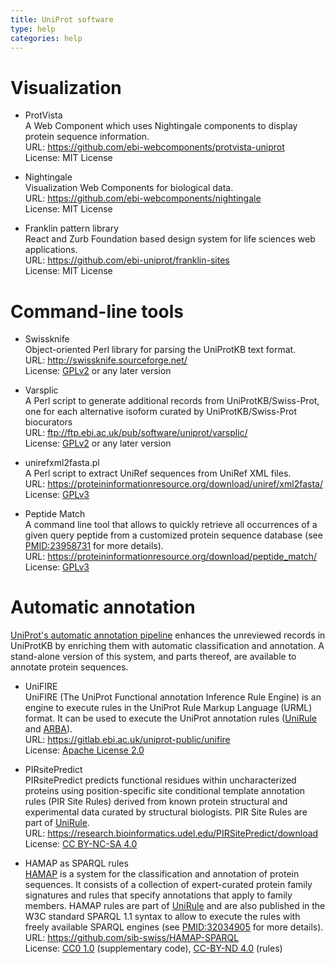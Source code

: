 ```yaml
---
title: UniProt software
type: help
categories: help
---
```


# Visualization

- ProtVista  
  A Web Component which uses Nightingale components to display protein sequence information.  
  URL: <https://github.com/ebi-webcomponents/protvista-uniprot>  
  License: MIT License

- Nightingale  
  Visualization Web Components for biological data.  
  URL: <https://github.com/ebi-webcomponents/nightingale>  
  License: MIT License

- Franklin pattern library  
  React and Zurb Foundation based design system for life sciences web applications.  
  URL: <https://github.com/ebi-uniprot/franklin-sites>  
  License: MIT License

# Command-line tools

- Swissknife  
  Object-oriented Perl library for parsing the UniProtKB text format.  
  URL: <http://swissknife.sourceforge.net/>  
  License: [GPLv2](https://www.gnu.org/licenses/old-licenses/gpl-2.0.en.html) or any later version

- Varsplic  
  A Perl script to generate additional records from UniProtKB/Swiss-Prot, one for each alternative isoform curated by UniProtKB/Swiss-Prot biocurators  
  URL: <ftp://ftp.ebi.ac.uk/pub/software/uniprot/varsplic/>  
  License: [GPLv2](https://www.gnu.org/licenses/old-licenses/gpl-2.0.en.html) or any later version

- unirefxml2fasta.pl  
  A Perl script to extract UniRef sequences from UniRef XML files.  
  URL: <https://proteininformationresource.org/download/uniref/xml2fasta/>  
  License: [GPLv3](https://www.gnu.org/licenses/gpl-3.0.html)

- Peptide Match  
  A command line tool that allows to quickly retrieve all occurrences of a given query peptide from a customized protein sequence database (see [PMID:23958731](https://pubmed.ncbi.nlm.nih.gov/23958731/) for more details).  
  URL: <https://proteininformationresource.org/download/peptide_match/>  
  License: [GPLv3](https://www.gnu.org/licenses/gpl-3.0.html)

# Automatic annotation

[UniProt's automatic annotation pipeline](https://www.uniprot.org/help/automatic_annotation) enhances the unreviewed records in UniProtKB by enriching them with automatic classification and annotation. A stand-alone version of this system, and parts thereof, are available to annotate protein sequences.

- UniFIRE  
  UniFIRE (The UniProt Functional annotation Inference Rule Engine) is an engine to execute rules in the UniProt Rule Markup Language (URML) format. It can be used to execute the UniProt annotation rules ([UniRule](https://www.uniprot.org/help/unirule) and [ARBA](https://www.uniprot.org/help/arba)).  
  URL: <https://gitlab.ebi.ac.uk/uniprot-public/unifire>  
  License: [Apache License 2.0](http://www.apache.org/licenses/LICENSE-2.0)

- PIRsitePredict  
  PIRsitePredict predicts functional residues within uncharacterized proteins using position-specific site conditional template annotation rules (PIR Site Rules) derived from known protein structural and experimental data curated by structural biologists. PIR Site Rules are part of [UniRule](https://www.uniprot.org/help/unirule).  
  URL: <https://research.bioinformatics.udel.edu/PIRSitePredict/download>  
  License: [CC BY-NC-SA 4.0](https://creativecommons.org/licenses/by-nc-sa/4.0/)

- HAMAP as SPARQL rules  
  [HAMAP](https://hamap.expasy.org/) is a system for the classification and annotation of protein sequences. It consists of a collection of expert-curated protein family signatures and rules that specify annotations that apply to family members. HAMAP rules are part of [UniRule](https://www.uniprot.org/help/unirule) and are also published in the W3C standard SPARQL 1.1 syntax to allow to execute the rules with freely available SPARQL engines (see [PMID:32034905](https://pubmed.ncbi.nlm.nih.gov/32034905/) for more details).  
  URL: <https://github.com/sib-swiss/HAMAP-SPARQL>  
  License: [CC0 1.0](https://creativecommons.org/publicdomain/zero/1.0/) (supplementary code), [CC-BY-ND 4.0](https://creativecommons.org/licenses/by-nd/4.0/) (rules)
